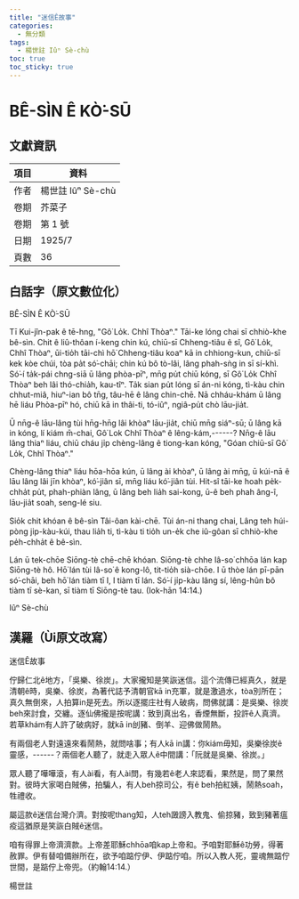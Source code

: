 ```yaml
---
title: "迷信Ê故事"
categories:
  - 無分類
tags:
  - 楊世註 Iûⁿ Sè-chù
toc: true
toc_sticky: true
---
```


# BÊ-SÌN Ê KÒ͘-SŪ

## 文獻資訊

| 項目 | 資料 |
|---|---|
| 作者 | 楊世註 Iûⁿ Sè-chù |
| 卷期 | 芥菜子 |
| 卷期 | 第 1 號 |
| 日期 | 1925/7 |
| 頁數 | 36 |

## 白話字（原文數位化）

BÊ-SÌN Ê KÒ͘-SŪ

Tī Kui-jîn-pak ê tē-hng, "Gô͘ Lo̍k. Chhî Thòaⁿ." Tāi-ke lóng chai sī chhiò-khe bê-sìn. Chit ê liû-thôan í-keng chin kú, chiū-sī Chheng-tiâu ê sî, Gô͘ Lo̍k, Chhî Thòaⁿ, ūi-tio̍h tāi-chì hō͘ Chheng-tiâu koaⁿ kā in chhiong-kun, chiū-sī kek kòe chúi, tòa pa̍t só͘-chāi; chin kú bô tò-lâi, lâng phah-sǹg in sī sí-khì. Só͘-í ta̍k-pái chng-siā ū lâng phòa-pīⁿ, mn̄g pu̍t chiū kóng, sī Gô͘ Lo̍k Chhî Thòaⁿ beh lâi thó-chia̍h, kau-tîⁿ. Ta̍k sian pu̍t lóng sī án-ni kóng, tì-kàu chin chhut-miâ, hiuⁿ-ian bô tn̄g, tâu-hē ê lâng chin-chē. Nā chháu-khám ū lâng hē liáu Phòa-pīⁿ hó, chiū kā in thâi-ti, tó-iûⁿ, ngiâ-pu̍t chò lāu-jia̍t.

Ū nn̄g-ê lāu-lâng tùi hn̄g-hn̄g lâi khòaⁿ lāu-jia̍t, chiū mn̄g siáⁿ-sū; ū lâng kā in kóng, lí kiám m̄-chai, Gô͘ Lok Chhî Thòaⁿ ê lêng-kám,------? Nn̄g-ê lāu lâng thiaⁿ liáu, chiū cháu ji̍p chèng-lâng ê tiong-kan kóng, "Góan chiū-sī Gô͘ Lo̍k, Chhî Thòaⁿ."

Chèng-lâng thiaⁿ liáu hōa-hōa kún, ū lâng ài khòaⁿ, ū lâng ài mn̄g, ū kúi-nā ê lāu lâng lâi jīn khòaⁿ, kó͘-jiân sī, mn̄g liáu kó͘-jiân tùi. Hit-sî tāi-ke hoah pe̍k-chha̍t pu̍t, phah-phiàn lâng, ū lâng beh lia̍h sai-kong, ū-ê beh phah âng-î, lāu-jia̍t soah, seng-lé siu.

Sio̍k chit khóan ê bê-sìn Tâi-ôan kài-chē. Tùi án-ni thang chai, Lâng teh húi-pòng ji̍p-kàu-kúi, thau lia̍h ti, tì-kàu ti tio̍h un-e̍k che iû-gôan sī chhiò-khe pe̍h-chha̍t ê bê-sìn.

Lán ū tek-chōe Siōng-tè chē-chē khóan. Siōng-tè chhe Iâ-so͘ chhōa lán kap Siōng-tè hô. Hō͘ lán tùi Iâ-so͘ ê kong-lô, tit-tio̍h sià-chōe. I ū thòe lán pī-pān só͘-chāi, beh hō͘ lán tiàm tī I, I tiàm tī lán. Só͘-í ji̍p-kàu lâng sí, lêng-hûn bô tiàm tī sè-kan, sī tiàm tī Siōng-tè tau. (Iok-hān 14:14.)

Iûⁿ Sè-chù

## 漢羅（Ùi原文改寫）

迷信Ê故事

佇歸仁北ê地方，「吳樂、徐炭」。大家攏知是笑詼迷信。這个流傳已經真久，就是清朝ê時，吳樂、徐炭，為著代誌予清朝官kā in充軍，就是激過水，tòa別所在；真久無倒來，人拍算in是死去。所以逐擺庄社有人破病，問佛就講：是吳樂、徐炭beh來討食，交纏。逐仙佛攏是按呢講：致到真出名，香煙無斷，投許ê人真濟。若草khám有人許了破病好，就kā in刣豬、倒羊、迎佛做鬧熱。

有兩個老人對遠遠來看鬧熱，就問啥事；有人kā in講：你kiám毋知，吳樂徐炭ê靈感，------？兩個老人聽了，就走入眾人ê中間講：「阮就是吳樂、徐炭。」

眾人聽了嘩嘩滾，有人ài看，有人ài問，有幾若ê老人來認看，果然是，問了果然對。彼時大家喝白賊佛，拍騙人，有人beh掠司公，有ê beh拍紅姨，鬧熱soah，牲禮收。

屬這款ê迷信台灣介濟。對按呢thang知，人teh譭謗入教鬼、偷掠豬，致到豬著瘟疫這猶原是笑詼白賊ê迷信。

咱有得罪上帝濟濟款。上帝差耶穌chhōa咱kap上帝和。予咱對耶穌ê功勞，得著赦罪。伊有替咱備辦所在，欲予咱踮佇伊、伊踮佇咱。所以入教人死，靈魂無踮佇世間，是踮佇上帝兜。（約翰14:14.）

楊世註
